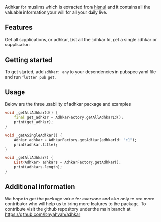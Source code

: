 Adhkar for muslims which is extracted from [hisnul](https://sunnah.com/hisn) and it contains all the valuable information your will for all your daily live.

## Features

Get all supplications, or adhkar, List all the adhkar Id, get a single adhkar or supplication

## Getting started

To get started, add ```adhkar: any``` to your dependencies in pubspec.yaml file and run ```flutter pub get```.

## Usage

Below are the three usability of adhkar package and examples

```dart
void _getAllAdhkarId() {
    final get_adhkar = AdhkarFactory.getAllAdhkarId();
    print(get_adhkar);
}

void _getASingleAdhkar() {
    Adhkar adhkar = AdhkarFactory.getAdhkar(adhkarId: "c1");
    print(adhkar.title);
}

void _getAllAdhkar() {
    List<Adhkar> adhkars = AdhkarFactory.getAdhkar();
    print(adhkars.length);
}
```

## Additional information

We hope to get the package value for everyone and also only to see more contributor who will help us to bring more features to the package. To contribute visit the github repository under the main branch at https://github.com/Ibnyahyah/adhkar